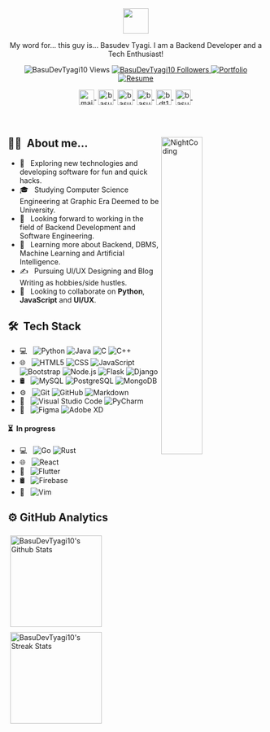 <div align="center">
    <img src="https://i.postimg.cc/wvxDXNRG/ezgif-com-gif-maker.gif" height="50px">
    <p>My word for... this guy is... Basudev Tyagi. I am a Backend Developer and a Tech Enthusiast!</p>
    <p align="center">
        <img src="https://komarev.com/ghpvc/?username=BasuDevTyagi10&label=Profile%20views&color=blueviolet&style=flat" alt="BasuDevTyagi10 Views" />
        <a href="https://github.com/BasuDevTyagi10?tab=followers"><img src="https://img.shields.io/github/followers/BasuDevTyagi10?label=Followers&style=social" alt="BasuDevTyagi10 Followers">
        </a>
        <a href="https://basudevtyagi.vercel.app"><img alt="Portfolio" src="https://img.shields.io/badge/View-Portfolio-blueviolet?style=flat"></a>
        <a href="https://basudevtyagi.vercel.app/resources/Basudev%20Tyagi.pdf"><img alt="Resume" src="https://img.shields.io/badge/View-Resume-blueviolet?style=flat"></a>
    </p>
    <div>
        <a href="mailto:basudevtyagi10@gmail.com" target="blank"><img align="center" src="https://cdn-icons-png.flaticon.com/512/831/831306.png" alt="mail" height="30" width="30"/>&nbsp;</a>
        <a href="https://twitter.com/basudev10tyagi" target="blank"><img align="center" src="https://abs.twimg.com/responsive-web/client-web/icon-ios.b1fc727a.png" alt="basudev10tyagi" height="30" width="30"/>&nbsp;</a>
        <a href="https://www.linkedin.com/in/basudevtyagi/" target="blank"><img align="center" src="https://cdn-icons-png.flaticon.com/512/3536/3536505.png" alt="basudevtyagi" height="30" width="30"/>&nbsp;</a>
        <a href="https://www.instagram.com/basudev.tyagi/" target="blank"><img align="center" src="https://cdn-icons-png.flaticon.com/512/2111/2111463.png" alt="basudev.tyagi" height="30" width="30"/>&nbsp;</a>
        <a href="https://www.hackerrank.com/basudevtyagi" target="blank"><img align="center" src="https://www.hackerrank.com/wp-content/uploads/2020/05/hackerrank_cursor_favicon_480px-150x150.png" alt="bdt101" height="30" width="30"/>&nbsp;</a>
        <a href="https://leetcode.com/tyagi101basudev/" target="blank"><img align="center" src="https://leetcode.com/favicon-192x192.png" alt="basudevtyagi" height="30" width="30"/>&nbsp;</a>
    </div>
</div>
<div><br><br></div>
<div>
<img alt="NightCoding" src="https://cdn.dribbble.com/users/461802/screenshots/4753031/designergif.gif" width="40%" align="right"/>

<h2>👨‍💻 &nbsp;About me...</h2>
    
- 🤔 &nbsp; Exploring new technologies and developing software for fun and quick hacks.
- 🎓 &nbsp; Studying Computer Science Engineering at Graphic Era Deemed to be University.
- 💼 &nbsp; Looking forward to working in the field of Backend Development and Software Engineering.
- 🌱 &nbsp; Learning more about Backend, DBMS, Machine Learning and Artificial Intelligence.
- ✍️ &nbsp; Pursuing UI/UX Designing and Blog Writing as hobbies/side hustles.
- 🤝 &nbsp; Looking to collaborate on **Python**, <b>JavaScript</b> and <b>UI/UX</b>.
</div>

<div>
<h2> 🛠 &nbsp;Tech Stack</h2>

- 💻 &nbsp;
  ![Python](https://img.shields.io/badge/-Python-333333?style=flat&logo=python)
  ![Java](https://img.shields.io/badge/-Java-333333?style=flat&logo=java)
  ![C](https://img.shields.io/badge/-C-333333?style=flat&logo=C)
  ![C++](https://img.shields.io/badge/-C++-333333?style=flat&logo=C%2B%2B&logoColor=00599C)
- 🌐 &nbsp;
  ![HTML5](https://img.shields.io/badge/-HTML5-333333?style=flat&logo=HTML5)
  ![CSS](https://img.shields.io/badge/-CSS-333333?style=flat&logo=CSS3&logoColor=1572B6)
  ![JavaScript](https://img.shields.io/badge/-JavaScript-333333?style=flat&logo=javascript)
  ![Bootstrap](https://img.shields.io/badge/-Bootstrap-333333?style=flat&logo=bootstrap&logoColor=563D7C)
  ![Node.js](https://img.shields.io/badge/-Node.js-333333?style=flat&logo=node.js)
  ![Flask](https://img.shields.io/badge/-Flask-333333?style=flat&logo=flask)
  ![Django](https://img.shields.io/badge/-Django-333333?style=flat&logo=django)
- 🛢 &nbsp;
  ![MySQL](https://img.shields.io/badge/-MySQL-333333?style=flat&logo=mysql)
  ![PostgreSQL](https://img.shields.io/badge/-PostgreSQL-333333?style=flat&logo=postgresql)
  ![MongoDB](https://img.shields.io/badge/-MongoDB-333333?style=flat&logo=mongodb)
- ⚙️ &nbsp;
  ![Git](https://img.shields.io/badge/-Git-333333?style=flat&logo=git)
  ![GitHub](https://img.shields.io/badge/-GitHub-333333?style=flat&logo=github)
  ![Markdown](https://img.shields.io/badge/-Markdown-333333?style=flat&logo=markdown)
- 🔧 &nbsp;
  ![Visual Studio Code](https://img.shields.io/badge/-Visual%20Studio%20Code-333333?style=flat&logo=visual-studio-code&logoColor=007ACC)
  ![PyCharm](https://img.shields.io/badge/-PyCharm-333333?style=flat&logo=pycharm)
- 🎨 &nbsp;
  ![Figma](https://img.shields.io/badge/-Figma-333333?style=flat&logo=figma)
  ![Adobe XD](https://img.shields.io/badge/-Adobe%20XD-333333?style=flat&logo=adobe-xd)
    
<h4> ⏳ &nbsp;In progress</h4>

- 💻 &nbsp;
  ![Go](https://img.shields.io/badge/-Golang-333333?style=flat&logo=go)
  ![Rust](https://img.shields.io/badge/-Rust-333333?style=flat&logo=rust)
- 🌐 &nbsp;
  ![React](https://img.shields.io/badge/-React-333333?style=flat&logo=react)
- 📱 &nbsp;
  ![Flutter](https://img.shields.io/badge/-Flutter-333333?style=flat&logo=flutter)
- 🛢 &nbsp;
  ![Firebase](https://img.shields.io/badge/-Firebase-333333?style=flat&logo=firebase)
- 🔧 &nbsp;
  ![Vim](https://img.shields.io/badge/-Vim-333333?style=flat&logo=vim)

</div>

<div>
<h2>⚙️&nbsp;GitHub Analytics</h2>
<img height="180px" style="margin: 5px" src="https://github-readme-stats.vercel.app/api?username=BasuDevTyagi10&count_private=true&show_icons=true&locale=en&theme=midnight-purple" alt="BasuDevTyagi10's Github Stats"/>

<img height="180px" style="margin: 5px" src="https://github-readme-streak-stats.herokuapp.com/?user=BasuDevTyagi10&show_icons=true&theme=midnight-purple" alt="BasuDevTyagi10's Streak Stats" />
</div>
